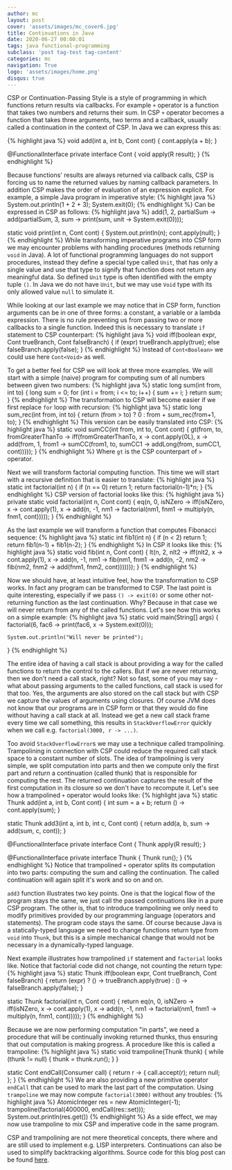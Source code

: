 ```yaml
---
author: mc
layout: post
cover: 'assets/images/mc_cover6.jpg'
title: Continuations in Java
date: 2020-06-27 00:00:01
tags: java functional-programming
subclass: 'post tag-test tag-content'
categories: mc
navigation: True
logo: 'assets/images/home.png'
disqus: true
---
```


CSP or Continuation-Passing Style is a style of programming in which
functions return results via callbacks.
For example `+` operator is a function that takes two numbers and
returns their sum. In CSP `+` operator becomes a function that takes
three arguments, two terms and a callback, usually called a continuation in
the context of CSP.
In Java we can express this as:

{% highlight java %}
void add(int a, int b, Cont<Integer> cont) {
    cont.apply(a + b);
}

@FunctionalInterface
private interface Cont<R> {
  void apply(R result);
}
{% endhighlight %}

Because functions' results are always returned via callback calls,
CSP is forcing us to name the returned values by naming callback parameters.
In addition CSP makes the order of evaluation of an expression explicit.
For example, a simple Java program in imperative style:
{% highlight java %}
System.out.println(1 + 2 + 3);
System.exit(0);
{% endhighlight %}
Can be expressed in CSP as follows:
{% highlight java %}
add(1, 2, partialSum ->
  add(partialSum, 3, sum ->
    print(sum, unit ->
      System.exit(0))));

static void print(int n, Cont<Void> cont) {
  System.out.println(n);
  cont.apply(null);
}
{% endhighlight %}
While transforming imperative programs into CSP form we may encounter
problems with handling procedures (methods returning `void` in Java).
A lot of functional programming languages do not support procedures,
instead they define a special type called `Unit`, that has only
a single value and use that type to signify that function does
not return any meaningful data.
So defined `Unit` type is often identified with the empty tuple `()`.
In Java we do not have `Unit`, but we may use `Void` type with its only
allowed value `null` to simulate it.

While looking at our last example we may notice that in CSP form,
function arguments can be in one of three forms:
a constant, a variable or a lambda expression.
There is no rule preventing us from passing two or more
callbacks to a single function. 
Indeed this is necessary to translate `if` statement to CSP counterpart:
{% highlight java %}
void iff(boolean expr,
         Cont<Boolean> trueBranch,
         Cont<Boolean> falseBranch) {
    if (expr) trueBranch.apply(true);
    else falseBranch.apply(false);
}
{% endhighlight %}
Instead of `Cont<Boolean>` we could use here `Cont<Void>` as well.

To get a better feel for CSP we will look at three more examples.
We will start with a simple (naive) program for computing sum
of all numbers between given two numbers:
{% highlight java %}
static long sum(int from, int to) {
  long sum = 0;
  for (int i = from; i <= to; i++) {
    sum += i;
  }
  return sum;
}
{% endhighlight %}
The transformation to CSP will become easier
if we first replace `for` loop with recursion:
{% highlight java %}
static long sum_rec(int from, int to) {
  return (from > to)
    ? 0
    : from + sum_rec(from+1, to);
}
{% endhighlight %}
This version can be easily translated into CSP:
{% highlight java %}
static void sumCC(int from, int to, Cont<Long> cont) {
  gt(from, to, fromGreaterThanTo ->
    iff(fromGreaterThanTo,
      x -> cont.apply(0L),
      x -> add(from, 1, from1 ->
        sumCC(from1, to, sumCC1 ->
          addLong(from, sumCC1, cont)))));
}
{% endhighlight %}
Where `gt` is the CSP counterpart of `>` operator.

Next we will transform factorial computing function.
This time we will start with a recursive definition that is 
easier to translate:
{% highlight java %}
static int factorial(int n) {
  if (n == 0) return 1;
  return factorial(n-1)*n;
}
{% endhighlight %}
CSP version of factorial looks like this:
{% highlight java %}
private static void factorial(int n, Cont<Integer> cont) {
  eq(n, 0, isNZero ->
    iff(isNZero,
      x -> cont.apply(1),
      x -> add(n, -1, nm1 ->
        factorial(nm1, fnm1 ->
          multiply(n, fnm1, cont)))));
}
{% endhighlight %}

As the last example we will transform a function
that computes Fibonacci sequence:
{% highlight java %}
static int fib1(int n) {
    if (n < 2) return 1;
    return fib1(n-1) + fib1(n-2);
}
{% endhighlight %}
In CSP it looks like this:
{% highlight java %}
static void fib(int n, Cont<Integer> cont) {
  lt(n, 2, nlt2 ->
    iff(nlt2,
      x -> cont.apply(1),
      x -> add(n, -1, nm1 ->
        fib(nm1, fnm1 ->
          add(n, -2, nm2 ->
            fib(nm2, fnm2 ->
              add(fnm1, fnm2, cont)))))));
}
{% endhighlight %}

Now we should have, at least intuitive feel, how the
transformation to CSP works. In fact any program can be
transformed to CSP. The last point is quite interesting,
especially if we pass `() -> exit(0)` or some other not-returning function
as the last continuation. Why? Because in that case we will
never return from any of the called functions.
Let's see how this works on a simple example:
{% highlight java %}
static void main(String[] args) {
    factorial(6, fac6 ->
      print(fac6, x ->
        System.exit(0)));

    System.out.println("Will never be printed");
}
{% endhighlight %}

The entire idea of having a call stack is about providing a way for
the called functions to return the control to the callers.
But if we are never returning, then we don't need a call stack, right?
Not so fast, some of you may say - what about passing arguments to 
the called functions,
call stack is used for that too. Yes, the arguments are also stored on
the call stack but with CSP we capture 
the values of arguments using closures.
Of course JVM does not know that our programs are in CSP form or that they 
would do fine without having a call stack at all.
Instead we get a new call stack frame every time we call something,
this results in `StackOverflowError` quickly when we call
e.g. `factorial(3000, r -> ...)`.

Too avoid `StackOverflowError`s we may use a technique called trampolining. 
Trampolining in connection with CSP
could reduce the required call stack space to a constant number
of slots.
The idea of trampolining is very simple, we split computation into
parts and then we compute only the first part and _return_ a 
continuation (called thunk) that is responsible for computing the rest. 
The returned continuation captures the result of the first computation in
its closure so we don't have to recompute it.
Let's see how a trampolined `+` operator would looks like:
{% highlight java %}
static Thunk add(int a, int b, Cont<Integer> cont) {
    int sum = a + b;
    return () -> cont.apply(sum);
}

static Thunk add3(int a, int b, int c, Cont<Integer> cont) {
    return add(a, b, sum ->
            add(sum, c, cont));
}

@FunctionalInterface
private interface Cont<R> {
    Thunk apply(R result);
}

@FunctionalInterface
private interface Thunk {
    Thunk run();
}
{% endhighlight %}
Notice that trampolined `+` operator splits its computation
into two parts: computing the sum and calling the continuation.
The called continuation will again split it's work and so on and on.

`add3` function illustrates two key points. 
One is that the logical flow of the program stays the same, we just
call the passed continuations like in a pure CSP program.
The other is, that to introduce trampolining we only need to modify
primitives provided by our programming language (operators and statements).
The program code stays the same.
Of course because Java is a statically-typed language we need to change 
functions return type from `void` into `Thunk`, but this is
a simple mechanical change that would not be necessary in 
a dynamically-typed language.

Next example illustrates how trampolined `if` statement and
`factorial` looks like. Notice that factorial code did not change,
not counting the return type:
{% highlight java %}
static Thunk iff(boolean expr,
                 Cont<Boolean> trueBranch,
                 Cont<Boolean> falseBranch) {
  return (expr)
    ? () -> trueBranch.apply(true)
    : () -> falseBranch.apply(false);
}

static Thunk factorial(int n, Cont<Integer> cont) {
  return eq(n, 0, isNZero ->
    iff(isNZero,
      x -> cont.apply(1),
      x -> add(n, -1, nm1 ->
        factorial(nm1, fnm1 ->
          multiply(n, fnm1, cont)))));
}
{% endhighlight %}

Because we are now performing computation "in parts", we need 
a procedure that will be continually invoking returned thunks,
thus ensuring that out computation is making progress.
A procedure like this is called a trampoline:
{% highlight java %}
static void trampoline(Thunk thunk) {
  while (thunk != null) {
      thunk = thunk.run();
  }
}

static <T> Cont<T> endCall(Consumer<T> call) {
  return r -> {
      call.accept(r);
      return null;
  };
}
{% endhighlight %}
We are also providing a new primitive operator `endCall` that
can be used to mark the last part of the computation.
Using `trampoline` we may now compute `factorial(3000)`
without any troubles:
{% highlight java %}
AtomicInteger res = new AtomicInteger(-1);
trampoline(factorial(400000, endCall(res::set)));
System.out.println(res.get())
{% endhighlight %}
As a side effect, we may now use trampoline to mix
CSP and imperative code in the same program.

CSP and trampolining are not mere theoretical concepts,
there where and are still used to implement e.g. LISP interpreters.
Continuations can also be used to simplify backtracking algorithms.
Source code for this blog post can be found
[here](https://github.com/marcin-chwedczuk/reng/tree/master/test/pl/marcinchwedczuk/continuations).


